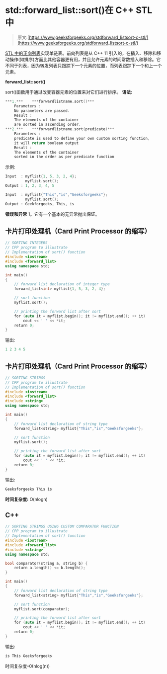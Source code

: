 # std::forward_list::sort()在 C++ STL 中

> 原文:[https://www.geeksforgeeks.org/stdforward_listsort-c-stl/](https://www.geeksforgeeks.org/stdforward_listsort-c-stl/)

[STL 中的正向列表](https://www.geeksforgeeks.org/forward-list-c-set-1-introduction-important-functions/)实现单链表。前向列表是从 C++ 11 引入的，在插入、移除和移动操作(如排序)方面比其他容器更有用，并且允许元素的时间常数插入和移除。它不同于列表，因为转发列表只跟踪下一个元素的位置，而列表跟踪下一个和上一个元素。

**forward_list::sort()**

sort()函数用于通过改变容器元素的位置来对它们进行排序。
**语法:**

```cpp
***1.***    ***forwardlistname.sort()***
    Parameters :
    No parameters are passed.
    Result :
    The elements of the container
    are sorted in ascending order.
***2.***    ***forwardlistname.sort(predicate)***
    Parameters :
    predicate is used to define your own custom sorting function,
    it will return boolean output
    Result :
    The elements of the container 
    sorted in the order as per predicate function
```

示例:

```cpp
Input  : myflist{1, 5, 3, 2, 4};
         myflist.sort();
Output : 1, 2, 3, 4, 5

Input  : myflist{"This","is","Geeksforgeeks"};
         myflist.sort();
Output : Geekforgeeks, This, is
```

**错误和异常**
1。它有一个基本的无异常抛出保证。

## 卡片打印处理机（Card Print Processor 的缩写）

```cpp
// SORTING INTEGERS
// CPP program to illustrate
// Implementation of sort() function
#include <iostream>
#include <forward_list>
using namespace std;

int main()
{
    // forward list declaration of integer type
    forward_list<int> myflist{1, 5, 3, 2, 4};

    // sort function
    myflist.sort();

    // printing the forward list after sort
    for (auto it = myflist.begin(); it != myflist.end(); ++ it)
        cout << ' ' << *it;
    return 0;
}
```

输出:

```cpp
1 2 3 4 5
```

## 卡片打印处理机（Card Print Processor 的缩写）

```cpp
// SORTING STRINGS
// CPP program to illustrate
// Implementation of sort() function
#include <iostream>
#include <forward_list>
#include <string>
using namespace std;

int main()
{
    // forward list declaration of string type
    forward_list<string> myflist{"This","is","Geeksforgeeks"};

    // sort function
    myflist.sort();

    // printing the forward list after sort
    for (auto it = myflist.begin(); it != myflist.end(); ++ it)
        cout << ' ' << *it;
    return 0;
}
```

输出:

```cpp
Geeksforgeeks This is
```

**时间复杂度:** O(nlogn)

## C++

```cpp
// SORTING STRINGS USING CUSTOM COMPARATOR FUNCTION
// CPP program to illustrate
// Implementation of sort() function
#include <iostream>
#include <forward_list>
#include <string>
using namespace std;

bool comparator(string a, string b) {
    return a.length() <= b.length();
}

int main()
{
    // forward list declaration of string type
    forward_list<string> myflist{"This","is","Geeksforgeeks"};

    // sort function
    myflist.sort(comparator);

    // printing the forward list after sort
    for (auto it = myflist.begin(); it != myflist.end(); ++ it)
        cout << ' ' << *it;
    return 0;
}
```

输出:

```cpp
is This Geeksforgeeks
```

时间复杂度–0(nlog(n))